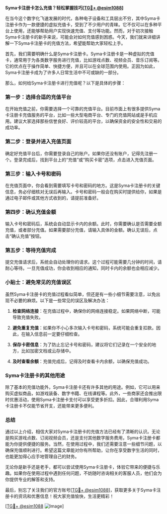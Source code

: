 **Syma卡注册卡怎么充值？轻松掌握技巧[[TG💪+ @esim1088](https://t.me/s/esim1088)]**

在当今这个数字化飞速发展的时代，各种电子设备和工具层出不穷，其中Syma卡注册卡作为一款便捷的虚拟充值卡，受到了不少用户的青睐。它不仅可以在多种平台上使用，还能够帮助用户实现快速充值、支付等功能。然而，对于初次接触Syma卡注册卡的新手来说，可能会对如何充值感到困惑。今天，我们就来详细讲解一下Syma卡注册卡的充值方法，希望能帮助大家轻松上手。

首先，我们需要明确什么是Syma卡注册卡。Syma卡注册卡是一种虚拟的充值卡，通常用于为各类数字服务进行充值，比如游戏点数、视频会员、音乐订阅等。它的优点在于操作简单、快捷方便，并且可以在全球范围内使用。正因为如此，Syma卡注册卡成为了许多人日常生活中不可或缺的一部分。

那么，如何给Syma卡注册卡进行充值呢？以下是具体的步骤：

### 第一步：选择合适的充值平台

在开始充值之前，你需要选择一个可靠的充值平台。目前市面上有很多提供Syma卡注册卡充值服务的平台，比如一些大型电商平台、专门的充值网站或是手机应用。建议大家选择那些信誉良好、评价较高的平台，以确保资金的安全性和交易的成功率。

### 第二步：登录并进入充值页面

确定好充值平台后，你需要登录自己的账户。如果你还没有账户，记得先注册一个。登录完成后，找到平台上的“充值”或“购买卡密”选项，点击进入充值页面。

### 第三步：输入卡号和密码

在充值页面中，你会看到需要填写卡号和密码的地方。这是Syma卡注册卡的关键信息，务必仔细核对无误后再输入。卡号和密码一般会在购买时提供给你，如果是通过电子邮件或其他方式收到的，请提前准备好。

### 第四步：确认充值金额

输入卡号和密码后，系统会自动显示卡内的余额。此时，你需要确认是否需要全额充值，或者部分充值。如果需要部分充值，请输入具体的金额。确认无误后，点击“确认充值”按钮。

### 第五步：等待充值完成

提交充值请求后，系统会自动处理你的请求。这个过程可能需要几分钟的时间，请耐心等待。一旦充值成功，你会收到相应的通知，同时卡内的余额也会相应减少。

### 小贴士：避免常见的充值误区

虽然Syma卡注册卡的充值过程看似简单，但还是有一些小细节需要注意，以免出现不必要的麻烦。以下是一些常见的误区及解决办法：

1. **检查网络连接**：在充值过程中，确保你的网络连接稳定。如果网络中断，可能导致充值失败。
   
2. **避免重复充值**：如果你不小心多次输入卡号和密码，系统可能会重复扣款。因此，在输入信息前一定要仔细检查。

3. **保存卡密信息**：为了防止忘记卡号和密码，建议将它们记录在一个安全的地方，比如加密文档或云存储中。

4. **及时查看余额**：充值完成后，记得及时查看卡内余额，以确保充值成功。

### Syma卡注册卡的其他用途

除了基本的充值功能外，Syma卡注册卡还有许多其他的用途。例如，它可以用来购买虚拟商品，如游戏装备、数字书籍、在线课程等。此外，一些商家还会推出限时优惠活动，使用Syma卡注册卡支付可以享受更多折扣。因此，合理利用Syma卡注册卡不仅能节省开支，还能带来更多便利。

### 总结

通过以上介绍，相信大家对Syma卡注册卡的充值方法已经有了清晰的认识。无论是购买游戏点数、订阅视频会员，还是支付其他数字服务费用，Syma卡注册卡都能为你提供便捷的服务。当然，在使用过程中，我们还需要注意一些细节问题，以确保充值顺利进行。希望这篇文章能对你有所帮助，让你在享受数字生活的同时，也能更加得心应手地管理自己的财务。

无论你是新手还是老手，都可以尝试使用Syma卡注册卡，体验它带来的便捷与乐趣。如果你在使用过程中遇到任何问题，不妨随时咨询相关的客服人员，他们会为你提供专业的解答和支持。

最后，别忘了关注我们的官方账号[[TG💪+ @esim1088](https://t.me/s/esim1088)]，获取更多关于Syma卡注册卡的资讯和优惠信息！祝大家充值愉快，生活更精彩！

[[TG💪+ @esim1088](https://t.me/s/esim1088) ![Image](https://i.postimg.cc/4NQfJmqS/Snipaste-2025-05-13-00-14-12.png)]